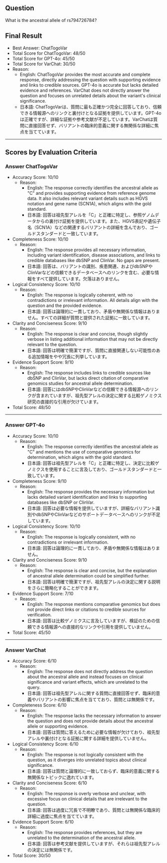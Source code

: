 ## Question

What is the ancestral allele of rs794726784?

## Final Result

- Best Answer: ChatTogoVar
- Total Score for ChatTogoVar: 48/50
- Total Score for GPT-4o: 45/50
- Total Score for VarChat: 30/50
- Reason:
  - English: ChatTogoVar provides the most accurate and complete response, directly addressing the question with supporting evidence and links to credible sources. GPT-4o is accurate but lacks detailed evidence and references. VarChat does not directly answer the question and focuses on unrelated details about the variant's clinical significance.
  - 日本語: ChatTogoVarは、質問に最も正確かつ完全に回答しており、信頼できる情報源へのリンクと裏付けとなる証拠を提供しています。GPT-4oは正確ですが、詳細な証拠や参考文献が不足しています。VarChatは質問に直接回答せず、バリアントの臨床的意義に関する無関係な詳細に焦点を当てています。

---

## Scores by Evaluation Criteria

### Answer ChatTogoVar
- Accuracy Score: 10/10
  - Reason: 
    - English: The response correctly identifies the ancestral allele as "C" and provides supporting evidence from reference genome data. It also includes relevant variant details such as HGVS notation and gene name (SCN1A), which aligns with the gold standard.
    - 日本語: 回答は祖先型アレルを「C」と正確に特定し、参照ゲノムデータからの裏付け証拠を提供しています。また、HGVS表記や遺伝子名（SCN1A）などの関連するバリアントの詳細を含んでおり、ゴールドスタンダードと一致しています。
- Completeness Score: 10/10
  - Reason: 
    - English: The response provides all necessary information, including variant identification, disease associations, and links to credible databases like dbSNP and ClinVar. No gaps are present.
    - 日本語: 回答は、バリアントの識別、疾患関連、およびdbSNPやClinVarなどの信頼できるデータベースへのリンクを含む、必要な情報をすべて提供しています。欠落はありません。
- Logical Consistency Score: 10/10
  - Reason: 
    - English: The response is logically coherent, with no contradictions or irrelevant information. All details align with the question and the provided evidence.
    - 日本語: 回答は論理的に一貫しており、矛盾や無関係な情報はありません。すべての詳細が質問と提供された証拠に一致しています。
- Clarity and Conciseness Score: 9/10
  - Reason: 
    - English: The response is clear and concise, though slightly verbose in listing additional information that may not be directly relevant to the question.
    - 日本語: 回答は明確で簡潔ですが、質問に直接関連しない可能性のある追加情報をやや冗長に列挙しています。
- Evidence Support Score: 9/10
  - Reason: 
    - English: The response includes links to credible sources like dbSNP and ClinVar, but lacks direct citation of comparative genomics studies for ancestral allele determination.
    - 日本語: 回答にはdbSNPやClinVarなどの信頼できる情報源へのリンクが含まれていますが、祖先型アレルの決定に関する比較ゲノミクス研究の直接的な引用が欠けています。
- Total Score: 48/50

---

### Answer GPT-4o
- Accuracy Score: 10/10
  - Reason: 
    - English: The response correctly identifies the ancestral allele as "C" and mentions the use of comparative genomics for determination, which aligns with the gold standard.
    - 日本語: 回答は祖先型アレルを「C」と正確に特定し、決定に比較ゲノミクスを使用することに言及しており、ゴールドスタンダードと一致しています。
- Completeness Score: 9/10
  - Reason: 
    - English: The response provides the necessary information but lacks detailed variant identification and links to supporting databases like dbSNP or ClinVar.
    - 日本語: 回答は必要な情報を提供していますが、詳細なバリアント識別やdbSNPやClinVarなどのサポートデータベースへのリンクが不足しています。
- Logical Consistency Score: 10/10
  - Reason: 
    - English: The response is logically consistent, with no contradictions or irrelevant information.
    - 日本語: 回答は論理的に一貫しており、矛盾や無関係な情報はありません。
- Clarity and Conciseness Score: 9/10
  - Reason: 
    - English: The response is clear and concise, but the explanation of ancestral allele determination could be simplified further.
    - 日本語: 回答は明確で簡潔ですが、祖先型アレルの決定に関する説明をさらに簡略化することができます。
- Evidence Support Score: 7/10
  - Reason: 
    - English: The response mentions comparative genomics but does not provide direct links or citations to credible sources for verification.
    - 日本語: 回答は比較ゲノミクスに言及していますが、検証のための信頼できる情報源への直接的なリンクや引用を提供していません。
- Total Score: 45/50

---

### Answer VarChat
- Accuracy Score: 6/10
  - Reason: 
    - English: The response does not directly address the question about the ancestral allele and instead focuses on clinical significance and variant effects, which are unrelated to the query.
    - 日本語: 回答は祖先型アレルに関する質問に直接回答せず、臨床的意義やバリアントの影響に焦点を当てており、質問とは無関係です。
- Completeness Score: 6/10
  - Reason: 
    - English: The response lacks the necessary information to answer the question and does not provide details about the ancestral allele or supporting evidence.
    - 日本語: 回答は質問に答えるために必要な情報が欠けており、祖先型アレルや裏付けとなる証拠に関する詳細を提供していません。
- Logical Consistency Score: 6/10
  - Reason: 
    - English: The response is not logically consistent with the question, as it diverges into unrelated topics about clinical significance.
    - 日本語: 回答は質問と論理的に一致しておらず、臨床的意義に関する無関係なトピックに逸れています。
- Clarity and Conciseness Score: 6/10
  - Reason: 
    - English: The response is overly verbose and unclear, with excessive focus on clinical details that are irrelevant to the question.
    - 日本語: 回答は過度に冗長で不明瞭であり、質問とは無関係な臨床的詳細に過度に焦点を当てています。
- Evidence Support Score: 6/10
  - Reason: 
    - English: The response provides references, but they are unrelated to the determination of the ancestral allele.
    - 日本語: 回答は参考文献を提供していますが、それらは祖先型アレルの決定には無関係です。
- Total Score: 30/50